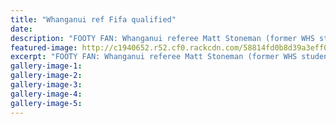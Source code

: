 ```yaml
---
title: "Whanganui ref Fifa qualified"
date: 
description: "FOOTY FAN: Whanganui referee Matt Stoneman (former WHS student) is a fan of both the indoor and outdoor game and is now a Fifa qualified futsal ref, one of just three in the country..."
featured-image: http://c1940652.r52.cf0.rackcdn.com/58814fd0b8d39a3eff001d7f/ex-Matt-Stoneman-now-a-Fifa-ref-chron-9-Jan-17.jpg
excerpt: "FOOTY FAN: Whanganui referee Matt Stoneman (former WHS student) is a fan of both the indoor and outdoor game and is now a Fifa qualified futsal ref, one of just three in the country."
gallery-image-1: 
gallery-image-2: 
gallery-image-3: 
gallery-image-4: 
gallery-image-5: 
---
```

